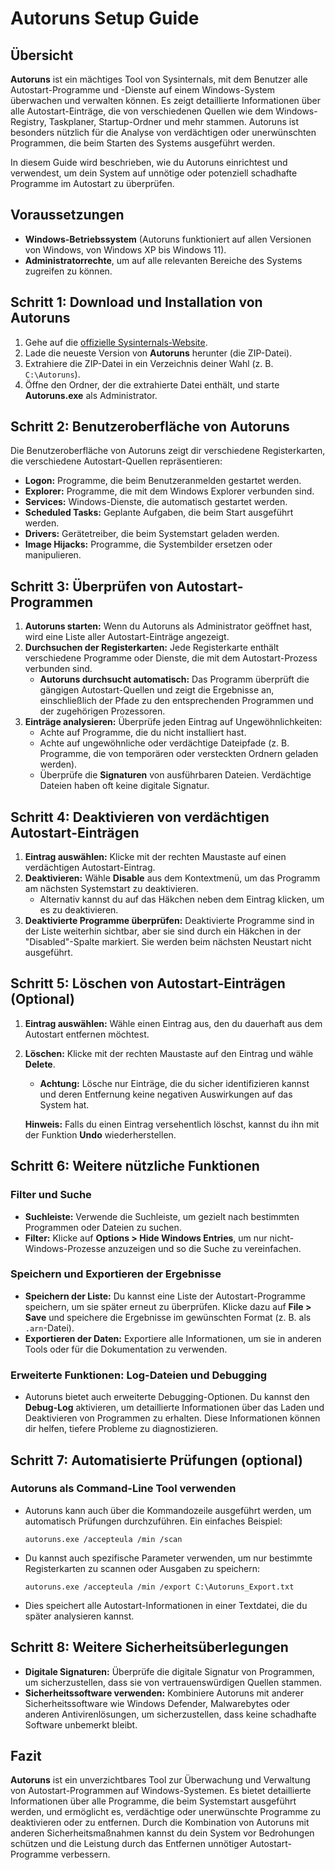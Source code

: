 # Autoruns Setup Guide

## Übersicht

**Autoruns** ist ein mächtiges Tool von Sysinternals, mit dem Benutzer alle Autostart-Programme und -Dienste auf einem Windows-System überwachen und verwalten können. Es zeigt detaillierte Informationen über alle Autostart-Einträge, die von verschiedenen Quellen wie dem Windows-Registry, Taskplaner, Startup-Ordner und mehr stammen. Autoruns ist besonders nützlich für die Analyse von verdächtigen oder unerwünschten Programmen, die beim Starten des Systems ausgeführt werden.

In diesem Guide wird beschrieben, wie du Autoruns einrichtest und verwendest, um dein System auf unnötige oder potenziell schadhafte Programme im Autostart zu überprüfen.

## Voraussetzungen

- **Windows-Betriebssystem** (Autoruns funktioniert auf allen Versionen von Windows, von Windows XP bis Windows 11).
- **Administratorrechte**, um auf alle relevanten Bereiche des Systems zugreifen zu können.

## Schritt 1: Download und Installation von Autoruns

1. Gehe auf die [offizielle Sysinternals-Website](https://docs.microsoft.com/en-us/sysinternals/downloads/autoruns).
2. Lade die neueste Version von **Autoruns** herunter (die ZIP-Datei).
3. Extrahiere die ZIP-Datei in ein Verzeichnis deiner Wahl (z. B. `C:\Autoruns`).
4. Öffne den Ordner, der die extrahierte Datei enthält, und starte **Autoruns.exe** als Administrator.

## Schritt 2: Benutzeroberfläche von Autoruns

Die Benutzeroberfläche von Autoruns zeigt dir verschiedene Registerkarten, die verschiedene Autostart-Quellen repräsentieren:

- **Logon:** Programme, die beim Benutzeranmelden gestartet werden.
- **Explorer:** Programme, die mit dem Windows Explorer verbunden sind.
- **Services:** Windows-Dienste, die automatisch gestartet werden.
- **Scheduled Tasks:** Geplante Aufgaben, die beim Start ausgeführt werden.
- **Drivers:** Gerätetreiber, die beim Systemstart geladen werden.
- **Image Hijacks:** Programme, die Systembilder ersetzen oder manipulieren.

## Schritt 3: Überprüfen von Autostart-Programmen

1. **Autoruns starten:** Wenn du Autoruns als Administrator geöffnet hast, wird eine Liste aller Autostart-Einträge angezeigt.
2. **Durchsuchen der Registerkarten:** Jede Registerkarte enthält verschiedene Programme oder Dienste, die mit dem Autostart-Prozess verbunden sind.
   - **Autoruns durchsucht automatisch:** Das Programm überprüft die gängigen Autostart-Quellen und zeigt die Ergebnisse an, einschließlich der Pfade zu den entsprechenden Programmen und der zugehörigen Prozessoren.
3. **Einträge analysieren:** Überprüfe jeden Eintrag auf Ungewöhnlichkeiten:
   - Achte auf Programme, die du nicht installiert hast.
   - Achte auf ungewöhnliche oder verdächtige Dateipfade (z. B. Programme, die von temporären oder versteckten Ordnern geladen werden).
   - Überprüfe die **Signaturen** von ausführbaren Dateien. Verdächtige Dateien haben oft keine digitale Signatur.

## Schritt 4: Deaktivieren von verdächtigen Autostart-Einträgen

1. **Eintrag auswählen:** Klicke mit der rechten Maustaste auf einen verdächtigen Autostart-Eintrag.
2. **Deaktivieren:** Wähle **Disable** aus dem Kontextmenü, um das Programm am nächsten Systemstart zu deaktivieren.
   - Alternativ kannst du auf das Häkchen neben dem Eintrag klicken, um es zu deaktivieren.
3. **Deaktivierte Programme überprüfen:** Deaktivierte Programme sind in der Liste weiterhin sichtbar, aber sie sind durch ein Häkchen in der "Disabled"-Spalte markiert. Sie werden beim nächsten Neustart nicht ausgeführt.

## Schritt 5: Löschen von Autostart-Einträgen (Optional)

1. **Eintrag auswählen:** Wähle einen Eintrag aus, den du dauerhaft aus dem Autostart entfernen möchtest.
2. **Löschen:** Klicke mit der rechten Maustaste auf den Eintrag und wähle **Delete**.
   - **Achtung:** Lösche nur Einträge, die du sicher identifizieren kannst und deren Entfernung keine negativen Auswirkungen auf das System hat.
   
   **Hinweis:** Falls du einen Eintrag versehentlich löschst, kannst du ihn mit der Funktion **Undo** wiederherstellen.

## Schritt 6: Weitere nützliche Funktionen

### Filter und Suche

- **Suchleiste:** Verwende die Suchleiste, um gezielt nach bestimmten Programmen oder Dateien zu suchen.
- **Filter:** Klicke auf **Options > Hide Windows Entries**, um nur nicht-Windows-Prozesse anzuzeigen und so die Suche zu vereinfachen.

### Speichern und Exportieren der Ergebnisse

- **Speichern der Liste:** Du kannst eine Liste der Autostart-Programme speichern, um sie später erneut zu überprüfen. Klicke dazu auf **File > Save** und speichere die Ergebnisse im gewünschten Format (z. B. als `.arn`-Datei).
- **Exportieren der Daten:** Exportiere alle Informationen, um sie in anderen Tools oder für die Dokumentation zu verwenden.

### Erweiterte Funktionen: Log-Dateien und Debugging

- Autoruns bietet auch erweiterte Debugging-Optionen. Du kannst den **Debug-Log** aktivieren, um detaillierte Informationen über das Laden und Deaktivieren von Programmen zu erhalten. Diese Informationen können dir helfen, tiefere Probleme zu diagnostizieren.

## Schritt 7: Automatisierte Prüfungen (optional)

### Autoruns als Command-Line Tool verwenden

- Autoruns kann auch über die Kommandozeile ausgeführt werden, um automatisch Prüfungen durchzuführen. Ein einfaches Beispiel:
  
  ```batch
  autoruns.exe /accepteula /min /scan
  ```

- Du kannst auch spezifische Parameter verwenden, um nur bestimmte Registerkarten zu scannen oder Ausgaben zu speichern:

  ```batch
  autoruns.exe /accepteula /min /export C:\Autoruns_Export.txt
  ```

- Dies speichert alle Autostart-Informationen in einer Textdatei, die du später analysieren kannst.

## Schritt 8: Weitere Sicherheitsüberlegungen

- **Digitale Signaturen:** Überprüfe die digitale Signatur von Programmen, um sicherzustellen, dass sie von vertrauenswürdigen Quellen stammen.
- **Sicherheitssoftware verwenden:** Kombiniere Autoruns mit anderer Sicherheitssoftware wie Windows Defender, Malwarebytes oder anderen Antivirenlösungen, um sicherzustellen, dass keine schadhafte Software unbemerkt bleibt.

## Fazit

**Autoruns** ist ein unverzichtbares Tool zur Überwachung und Verwaltung von Autostart-Programmen auf Windows-Systemen. Es bietet detaillierte Informationen über alle Programme, die beim Systemstart ausgeführt werden, und ermöglicht es, verdächtige oder unerwünschte Programme zu deaktivieren oder zu entfernen. Durch die Kombination von Autoruns mit anderen Sicherheitsmaßnahmen kannst du dein System vor Bedrohungen schützen und die Leistung durch das Entfernen unnötiger Autostart-Programme verbessern.
